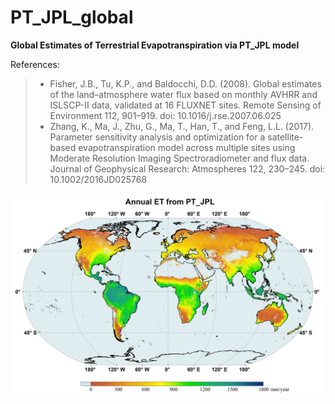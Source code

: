# PT_JPL_global
**Global Estimates of Terrestrial Evapotranspiration via PT_JPL model**

References:

> - Fisher, J.B., Tu, K.P., and Baldocchi, D.D. (2008). Global estimates of the land–atmosphere water flux based on monthly AVHRR and ISLSCP-II data, validated at 16 FLUXNET sites. Remote Sensing of Environment 112, 901–919. doi: 10.1016/j.rse.2007.06.025
> - Zhang, K., Ma, J., Zhu, G., Ma, T., Han, T., and Feng, L.L. (2017). Parameter sensitivity analysis and optimization for a satellite-based evapotranspiration model across multiple sites using Moderate Resolution Imaging Spectroradiometer and flux data. Journal of Geophysical Research: Atmospheres 122, 230–245. doi: 10.1002/2016JD025768

![ZHK.PTJPL](image/ZHK.PTJPL.jpg)

